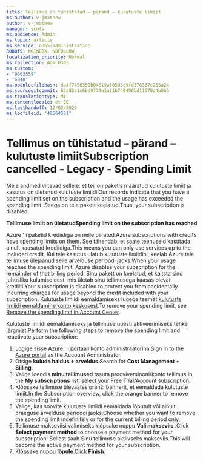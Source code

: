 ```yaml
---
title: Tellimus on tühistatud – pärand – kulutuste limiit
ms.author: v-jmathew
author: v-jmathew
manager: scotv
ms.audience: Admin
ms.topic: article
ms.service: o365-administration
ROBOTS: NOINDEX, NOFOLLOW
localization_priority: Normal
ms.collection: Adm_O365
ms.custom:
- "9003559"
- "6848"
ms.openlocfilehash: da4f7456359b04619a505d3c9fd378387c255a24
ms.sourcegitcommit: 62a83a1c6bd9779a1a11b749490bd11670d4b063
ms.translationtype: MT
ms.contentlocale: et-EE
ms.lasthandoff: 12/02/2020
ms.locfileid: "49564581"
---
```

# <a name="subscription-cancelled---legacy---spending-limit"></a><span data-ttu-id="06e91-102">Tellimus on tühistatud – pärand – kulutuste limiit</span><span class="sxs-lookup"><span data-stu-id="06e91-102">Subscription cancelled - Legacy - Spending Limit</span></span>

<span data-ttu-id="06e91-103">Meie andmed viitavad sellele, et teil on paketis määratud kulutuste limiit ja kasutus on ületanud kulutuste limiidi.</span><span class="sxs-lookup"><span data-stu-id="06e91-103">Our records indicate that you have a spending limit set on the subscription and the usage has exceeded the spending limit.</span></span> <span data-ttu-id="06e91-104">Seega on teie pakett keelatud.</span><span class="sxs-lookup"><span data-stu-id="06e91-104">Thus, your subscription is disabled.</span></span>

<span data-ttu-id="06e91-105">**Tellimuse limiit on ületatud**</span><span class="sxs-lookup"><span data-stu-id="06e91-105">**Spending limit on the subscription has reached**</span></span>

<span data-ttu-id="06e91-106">Azure ' i paketid krediidiga on neile piiratud.</span><span class="sxs-lookup"><span data-stu-id="06e91-106">Azure subscriptions with credits have spending limits on them.</span></span> <span data-ttu-id="06e91-107">See tähendab, et saate teenuseid kasutada ainult kaasatud krediidiga.</span><span class="sxs-lookup"><span data-stu-id="06e91-107">This means you can only use services up to the included credit.</span></span> <span data-ttu-id="06e91-108">Kui teie kasutus ulatub kulutuste limiidini, keelab Azure teie tellimuse ülejäänud selle arvelduse perioodi jaoks.</span><span class="sxs-lookup"><span data-stu-id="06e91-108">When your usage reaches the spending limit, Azure disables your subscription for the remainder of that billing period.</span></span> <span data-ttu-id="06e91-109">Sinu pakett on keelatud, et kaitsta sind juhusliku kulumise eest, mis ületab sinu tellimusega kaasas olevat krediiti.</span><span class="sxs-lookup"><span data-stu-id="06e91-109">Your subscription is disabled to protect you from accidentally incurring charges for usage beyond the credit included with your subscription.</span></span> <span data-ttu-id="06e91-110">Kulutuste limiidi eemaldamiseks lugege teemat [kulutuste limiidi eemaldamine konto keskusest](https://docs.microsoft.com/azure/cost-management-billing/manage/spending-limit#remove).</span><span class="sxs-lookup"><span data-stu-id="06e91-110">To remove your spending limit, see [Remove the spending limit in Account Center](https://docs.microsoft.com/azure/cost-management-billing/manage/spending-limit#remove).</span></span>

<span data-ttu-id="06e91-111">Kulutuste limiidi eemaldamiseks ja tellimuse uuesti aktiveerimiseks tehke järgmist.</span><span class="sxs-lookup"><span data-stu-id="06e91-111">Perform the following steps to remove the spending limit and reactivate your subscription:</span></span>

1. <span data-ttu-id="06e91-112">Logige sisse [Azure ' i portaali](https://portal.azure.com/) konto administraatorina.</span><span class="sxs-lookup"><span data-stu-id="06e91-112">Sign in to the [Azure portal](https://portal.azure.com/) as the Account Administrator.</span></span>
2. <span data-ttu-id="06e91-113">Otsige **kulude haldus + arveldus**.</span><span class="sxs-lookup"><span data-stu-id="06e91-113">Search for **Cost Management + Billing**.</span></span>
3. <span data-ttu-id="06e91-114">Valige loendis **minu tellimused** tasuta prooviversiooni/konto tellimus.</span><span class="sxs-lookup"><span data-stu-id="06e91-114">In the **My subscriptions** list, select your Free Trial/Account subscription.</span></span>
4. <span data-ttu-id="06e91-115">Klõpsake tellimuse ülevaates oranži bännerit, et eemaldada kulutuste limiit.</span><span class="sxs-lookup"><span data-stu-id="06e91-115">In the Subscription overview, click the orange banner to remove the spending limit.</span></span>
5. <span data-ttu-id="06e91-116">Valige, kas soovite kulutuste limiidi eemaldada lõputult või ainult praeguse arvelduse perioodi jaoks.</span><span class="sxs-lookup"><span data-stu-id="06e91-116">Choose whether you want to remove the spending limit indefinitely or for the current billing period only.</span></span>
6. <span data-ttu-id="06e91-117">Tellimuse makseviisi valimiseks klõpsake nuppu **Vali makseviis** .</span><span class="sxs-lookup"><span data-stu-id="06e91-117">Click **Select payment method** to choose a payment method for your subscription.</span></span> <span data-ttu-id="06e91-118">Sellest saab Sinu tellimuse aktiivseks makseviis.</span><span class="sxs-lookup"><span data-stu-id="06e91-118">This will become the active payment method for your subscription.</span></span>
7. <span data-ttu-id="06e91-119">Klõpsake nuppu **lõpule**.</span><span class="sxs-lookup"><span data-stu-id="06e91-119">Click **Finish**.</span></span>

